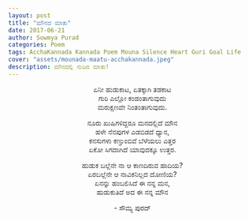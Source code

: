```yaml
---
layout: post
title: "ಮೌನದ ಮಾತು"
date: 2017-06-21
author: Sowmya Purad
categories: Poem
tags: AcchaKannada Kannada Poem Mouna Silence Heart Guri Goal Life
cover: "assets/mounada-maatu-acchakannada.jpeg"
description: ಮೌನದಲ್ಲಿ ನುಡಿದ ಮಾತು!
---
```


<p align = "center">ಏನೀ ಹುಡುಕಾಟ, ಏತಕ್ಕಾಗಿ ತಡಕಾಟ<br>
ಗುರಿ ಎಲ್ಲೋ ಕಂಡಂತಾಗುವುದು<br>
ಮರುಕ್ಷಣವೇ ನಿಂತಂತಾಗುವುದು.</p><!--more-->

<p align = "center">ನೂರು ಖುಷಿಗಳಿದ್ದರೂ ಮನದಲ್ಲಿದೆ ಮೌನ<br>
ಹಳೇ ನೆನಪುಗಳ ಎಡಬಿಡದೆ ಧ್ಯಾನ,<br>
ಕನಸುಗಳು ಕಣ್ತುಂಬಿವೆ ಬೆಳೆಯಲು ಎತ್ತರ<br>
ಏಕೋ ಸಿಗದಾಗಿದೆ ಯಾವುದಕ್ಕೂ ಉತ್ತರ.</p>

<p align = "center">ಹುಡುಕ ಬಲ್ಲೆನೇ ನಾ ಆ ಕಾಣದಿರುವ ಹಾದಿಯ?<br>
ಏರಬಲ್ಲೆನೇ ಆ ನಾವಿಕನಿಲ್ಲದ ದೋಣಿಯ?<br>
ಏನನ್ನು ಹಂಬಲಿಸಿದೆ ಈ ನನ್ನ ಮನ,<br>
ಹುಡುಕುತಿದೆ ಅದ ಈ ನನ್ನ ಮೌನ</p>

<p align = "center">-  ಸೌಮ್ಯ ಪುರದ್ </p>

